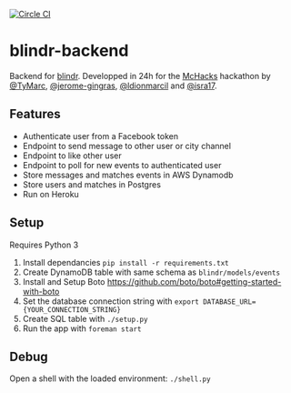 [![Circle CI](https://circleci.com/gh/theblindr/blindr-backend.svg?style=svg)](https://circleci.com/gh/theblindr/blindr-backend)

# blindr-backend
Backend for [blindr](https://github.com/theblindr/blindr).
Developped in 24h for the [McHacks](http://mchacks.io/) hackathon by [@TyMarc](https://github.com/TyMarc), [@jerome-gingras](https://github.com/jerome-gingras), [@ldionmarcil](https://github.com/ldionmarcil) and [@isra17](https://github.com/isra17).

## Features

 * Authenticate user from a Facebook token
 * Endpoint to send message to other user or city channel
 * Endpoint to like other user
 * Endpoint to poll for new events to authenticated user
 * Store messages and matches events in AWS Dynamodb
 * Store users and matches in Postgres
 * Run on Heroku

## Setup
Requires Python 3

1. Install dependancies `pip install -r requirements.txt`
2. Create DynamoDB table with same schema as `blindr/models/events`
3. Install and Setup Boto https://github.com/boto/boto#getting-started-with-boto
4. Set the database connection string with `export DATABASE_URL={YOUR_CONNECTION_STRING}`
5. Create SQL table with `./setup.py`
6. Run the app with `foreman start`

## Debug

Open a shell with the loaded environment: `./shell.py`
